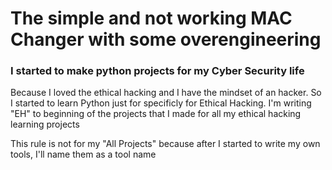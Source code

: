 <h1>The simple and not working MAC Changer with some overengineering</h1>
<h3>I started to make python projects for my Cyber Security life</h3>
<p>Because I loved the ethical hacking and I have the mindset of an hacker. So I started to learn Python just for specificly for Ethical Hacking. I'm writing "EH" to beginning of the projects that I made for all my ethical hacking learning projects</p>
<p>This rule is not for my "All Projects" because after I started to write my own tools, I'll name them as a tool name</p>
